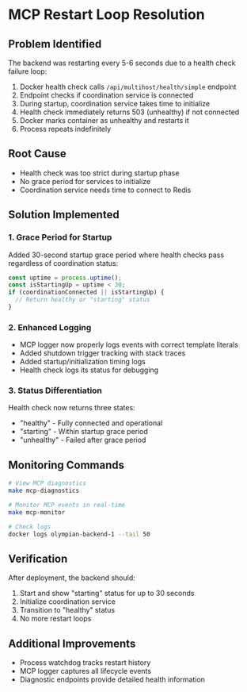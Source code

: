 # MCP Restart Loop Resolution

## Problem Identified
The backend was restarting every 5-6 seconds due to a health check failure loop:

1. Docker health check calls `/api/multihost/health/simple` endpoint
2. Endpoint checks if coordination service is connected
3. During startup, coordination service takes time to initialize
4. Health check immediately returns 503 (unhealthy) if not connected
5. Docker marks container as unhealthy and restarts it
6. Process repeats indefinitely

## Root Cause
- Health check was too strict during startup phase
- No grace period for services to initialize
- Coordination service needs time to connect to Redis

## Solution Implemented

### 1. Grace Period for Startup
Added 30-second startup grace period where health checks pass regardless of coordination status:
```javascript
const uptime = process.uptime();
const isStartingUp = uptime < 30;
if (coordinationConnected || isStartingUp) {
  // Return healthy or "starting" status
}
```

### 2. Enhanced Logging
- MCP logger now properly logs events with correct template literals
- Added shutdown trigger tracking with stack traces
- Added startup/initialization timing logs
- Health check logs its status for debugging

### 3. Status Differentiation
Health check now returns three states:
- "healthy" - Fully connected and operational
- "starting" - Within startup grace period
- "unhealthy" - Failed after grace period

## Monitoring Commands
```bash
# View MCP diagnostics
make mcp-diagnostics

# Monitor MCP events in real-time
make mcp-monitor

# Check logs
docker logs olympian-backend-1 --tail 50
```

## Verification
After deployment, the backend should:
1. Start and show "starting" status for up to 30 seconds
2. Initialize coordination service
3. Transition to "healthy" status
4. No more restart loops

## Additional Improvements
- Process watchdog tracks restart history
- MCP logger captures all lifecycle events
- Diagnostic endpoints provide detailed health information
